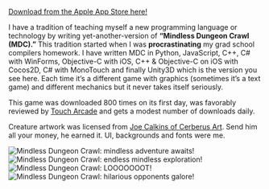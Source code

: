 [Download from the Apple App Store here!][app-store]

I have a tradition of teaching myself a new programming language or technology by writing yet-another-version of **“Mindless Dungeon Crawl (MDC).”**  This tradition started when I was **procrastinating** my grad school compilers homework.  I have written MDC in Python, JavaScript, C++, C# with WinForms, Objective-C with iOS, C++ &amp; Objective-C on iOS with Cocos2D, C# with MonoTouch and finally Unity3D which is the version you see here.  Each time it’s a different game with graphics (sometimes it’s a text game) and different mechanics but it never takes itself seriously.

This game was downloaded 800 times on its first day, was favorably reviewed by [Touch Arcade][touch-arcade] and gets a modest number of downloads daily.

Creature artwork was licensed from [Joe Calkins of Cerberus Art][cerberus].  Send him all your money, he earned it.  UI, backgrounds and fonts were me.

<img class="img-inline-left" alt="Mindless Dungeon Crawl: mindless adventure awaits!" src="/content/images/mdc1.jpg"><img class="img-inline-right" alt="Mindless Dungeon Crawl: endless mindless exploration!" src="/content/images/mdc2.jpg">
<img class="img-inline-left" alt="Mindless Dungeon Crawl: LOOOOOOOT!" src="/content/images/mdc3.jpg"><img class="img-inline-right" alt="Mindless Dungeon Crawl: hilarious opponents galore!" src="/content/images/mdc4.jpg">

[app-store]: https://itunes.apple.com/us/app/mindless-dungeon-crawl/id571606982
[touch-arcade]: http://forums.toucharcade.com/showthread.php?t=163362
[cerberus]: http://www.cerberusart.com

